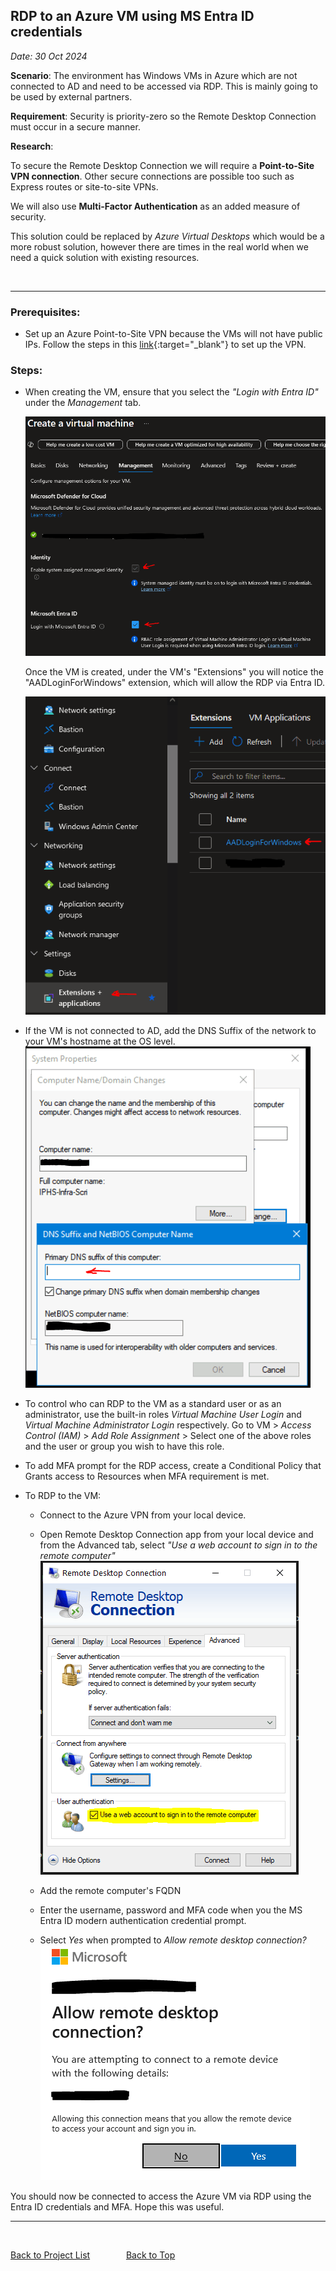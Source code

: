 

## RDP to an Azure VM using MS Entra ID credentials
_Date: 30 Oct 2024_  

**Scenario**: The environment has Windows VMs in Azure which are not connected to AD and need to be accessed via RDP. This is mainly going to be used by external partners.  

**Requirement**: Security is priority-zero so the Remote Desktop Connection must occur in a secure manner. 

**Research**: 

To secure the Remote Desktop Connection we will require a **Point-to-Site VPN connection**. Other secure connections are possible too such as Express routes or site-to-site VPNs.

We will also use **Multi-Factor Authentication** as an added measure of security.

This solution could be replaced by _Azure Virtual Desktops_ which would be a more robust solution, however there are times in the real world when we need a quick solution with existing resources. 

&nbsp; 

---

### Prerequisites: 

- Set up an Azure Point-to-Site VPN because the VMs will not have public IPs. Follow the steps in this [link](https://techcommunity.microsoft.com/t5/itops-talk-blog/step-by-step-creating-an-azure-point-to-site-vpn/ba-p/326264){:target="_blank"} to set up the VPN.


### Steps:

- When creating the VM, ensure that you select the _"Login with Entra ID"_ under the _Management_ tab.

    ![](/assets/img/projects/rdp_entra_id/login_with_entra_id.png)

    Once the VM is created, under the VM's "Extensions" you will notice the "AADLoginForWindows" extension, which will allow the RDP via Entra ID.

    ![](/assets/img/projects/rdp_entra_id/vm_ext_aadlogin.png)

- If the VM is not connected to AD, add the DNS Suffix of the network to your VM's hostname at the OS level.
    ![](/assets/img/projects/rdp_entra_id/vm_dns_suffix.png)

- To control who can RDP to the VM as a standard user or as an administrator, use the built-in roles _Virtual Machine User Login_ and _Virtual Machine Administrator Login_ respectively. Go to VM > _Access Control (IAM)_ > _Add Role Assignment_ > Select one of the above roles and the user or group you wish to have this role.

- To add MFA prompt for the RDP access, create a Conditional Policy that Grants access to Resources when MFA requirement is met.

- To RDP to the VM:
    - Connect to the Azure VPN from your local device.

    - Open Remote Desktop Connection app from your local device and from the Advanced tab, select _"Use a web account to sign in to the remote computer"_ 
    ![](/assets/img/projects/rdp_entra_id/rdc_web_account.png)
    
    - Add the remote computer's FQDN
    
    - Enter the username, password and MFA code when you the MS Entra ID modern authentication credential prompt. 
    
    - Select _Yes_ when prompted to _Allow remote desktop connection?_ 
    ![](/assets/img/projects/rdp_entra_id/rdp_prompt.png) 


You should now be connected to access the Azure VM via RDP using the Entra ID credentials and MFA. Hope this was useful. 

---
&nbsp;

[Back to Project List](../projects) &emsp; &emsp; &emsp; [Back to Top](#top)